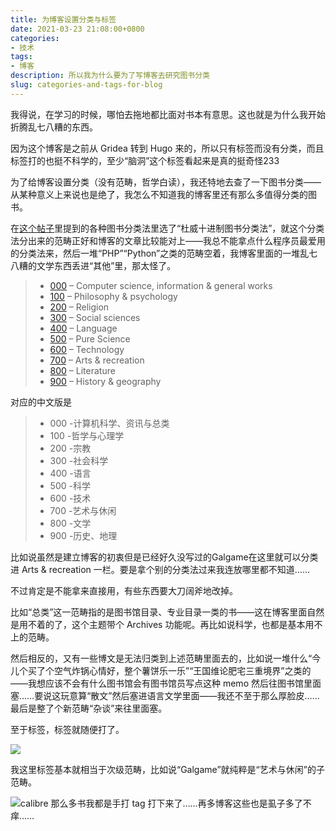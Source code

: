 ```yaml
---
title: 为博客设置分类与标签
date: 2021-03-23 21:08:00+0800
categories:
- 技术
tags:
- 博客
description: 所以我为什么要为了写博客去研究图书分类
slug: categories-and-tags-for-blog
---
```


我得说，在学习的时候，哪怕去拖地都比面对书本有意思。这也就是为什么我开始折腾乱七八糟的东西。

因为这个博客是之前从 Gridea 转到 Hugo 来的，所以只有标签而没有分类，而且标签打的也挺不科学的，至少“脑洞”这个标签看起来是真的挺奇怪233

为了给博客设置分类（没有范畴，哲学白读），我还特地去查了一下图书分类——从某种意义上来说也是绝了，我怎么不知道我的博客里还有那么多值得分类的图书。

在[这个帖子](https://zhuanlan.zhihu.com/p/33872429)里提到的各种图书分类法里选了“杜威十进制图书分类法”，就这个分类法分出来的范畴正好和博客的文章比较能对上——我总不能拿点什么程序员最爱用的分类法来，然后一堆“PHP”“Python”之类的范畴空着，我博客里面的一堆乱七八糟的文学东西丢进“其他”里，那太怪了。

> - [000](https://www.wikiwand.com/en/List_of_Dewey_Decimal_classes#Class_000_–_Computer_science,_information_&_general_works) – Computer science, information & general works
> - [100](https://www.wikiwand.com/en/List_of_Dewey_Decimal_classes#Class_100_–_Philosophy_&_psychology) – Philosophy & psychology
> - [200](https://www.wikiwand.com/en/List_of_Dewey_Decimal_classes#Class_200_–_Religion) – Religion
> - [300](https://www.wikiwand.com/en/List_of_Dewey_Decimal_classes#Class_300_–_Social_sciences) – Social sciences
> - [400](https://www.wikiwand.com/en/List_of_Dewey_Decimal_classes#Class_400_–_Language) – Language
> - [500](https://www.wikiwand.com/en/List_of_Dewey_Decimal_classes#Class_500_–_Science) – Pure Science
> - [600](https://www.wikiwand.com/en/List_of_Dewey_Decimal_classes#Class_600_–_Technology) – Technology
> - [700](https://www.wikiwand.com/en/List_of_Dewey_Decimal_classes#Class_700_–_Arts_&_recreation) – Arts & recreation
> - [800](https://www.wikiwand.com/en/List_of_Dewey_Decimal_classes#Class_800_–_Literature) – Literature
> - [900](https://www.wikiwand.com/en/List_of_Dewey_Decimal_classes#Class_900_–_History_&_geography) – History & geography

对应的中文版是

> - 000 -计算机科学、资讯与总类
> - 100 -哲学与心理学
> - 200 -宗教
> - 300 -社会科学
> - 400 -语言
> - 500 -科学
> - 600 -技术
> - 700 -艺术与休闲
> - 800 -文学
> - 900 -历史、地理

比如说虽然是建立博客的初衷但是已经好久没写过的Galgame在这里就可以分类进 Arts & recreation 一栏。要是拿个别的分类法过来我连放哪里都不知道……

不过肯定是不能拿来直接用，有些东西要大刀阔斧地改掉。

比如“总类”这一范畴指的是图书馆目录、专业目录一类的书——这在博客里面自然是用不着的了，这个主题带个 Archives 功能呢。再比如说科学，也都是基本用不上的范畴。

然后相反的，又有一些博文是无法归类到上述范畴里面去的，比如说一堆什么“今儿个买了个空气炸锅心情好，整个薯饼乐一乐”“王国维论肥宅三重境界”之类的——我想应该不会有什么图书馆会有图书馆员写点这种 memo 然后往图书馆里面塞……要说这玩意算“散文”然后塞进语言文学里面——我还不至于那么厚脸皮……最后是整了个新范畴“杂谈”来往里面塞。

至于标签，标签就随便打了。

![](https://cdn.jsdelivr.net/gh/yuukoamamiya/pic/20210323215322.png)

我这里标签基本就相当于次级范畴，比如说“Galgame”就纯粹是“艺术与休闲”的子范畴。

![](https://cdn.jsdelivr.net/gh/yuukoamamiya/pic/20210323215502.png)calibre 那么多书我都是手打 tag 打下来了……再多博客这些也是虱子多了不痒……
